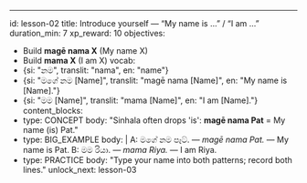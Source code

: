 ---
id: lesson-02
title: Introduce yourself — “My name is …” / “I am …”
duration_min: 7
xp_reward: 10
objectives:
  - Build **magē nama X** (My name X)
  - Build **mama X** (I am X)
vocab:
  - {si: "නම", translit: "nama", en: "name"}
  - {si: "මගේ නම [Name]", translit: "magē nama [Name]", en: "My name is [Name]."}
  - {si: "මම [Name]", translit: "mama [Name]", en: "I am [Name]."}
content_blocks:
  - type: CONCEPT
    body: "Sinhala often drops 'is': **magē nama Pat** = My name (is) Pat."
  - type: BIG_EXAMPLE
    body: |
      A: මගේ නම පෑට්. — *magē nama Pat.* — My name is Pat.
      B: මම රියා. — *mama Riya.* — I am Riya.
  - type: PRACTICE
    body: "Type your name into both patterns; record both lines."
unlock_next: lesson-03
